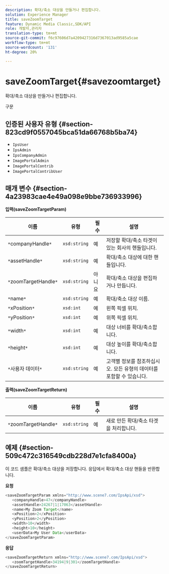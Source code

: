 ```yaml
---
description: 확대/축소 대상을 만들거나 편집합니다.
solution: Experience Manager
title: saveZoomTarget
feature: Dynamic Media Classic,SDK/API
role: 개발자,관리자
translation-type: tm+mt
source-git-commit: f6c97606d7a4209427316d7367013ad9585a5cae
workflow-type: tm+mt
source-wordcount: '131'
ht-degree: 20%

---
```



# saveZoomTarget{#savezoomtarget}

확대/축소 대상을 만들거나 편집합니다.

구문

## 인증된 사용자 유형 {#section-823cd9f0557045bca51da66768b5ba74}

* `IpsUser`
* `IpsAdmin`
* `IpsCompanyAdmin`
* `ImagePortalAdmin`
* `ImagePortalContrib`
* `ImagePortalContribUser`

## 매개 변수 {#section-4a23983cae4e49a098e9bbe736933996}

**입력(saveZoomTargetParam)**

| 이름 | 유형 | 필수 | 설명 |
|---|---|---|---|
| `*`companyHandle`*` | `xsd:string` | 예 | 저장할 확대/축소 타겟이 있는 회사의 핸들입니다. |
| `*`assetHandle`*` | `xsd:string` | 예 | 확대/축소 대상에 대한 핸들입니다. |
| `*`zoomTargetHandle`*` | `xsd:string` | 아니요 | 확대/축소 대상을 편집하거나 만듭니다. |
| `*`name`*` | `xsd:string` | 예 | 확대/축소 대상 이름. |
| `*`xPosition`*` | `xsd:int` | 예 | 왼쪽 픽셀 위치. |
| `*`yPosition`*` | `xsd:int` | 예 | 위쪽 픽셀 위치. |
| `*`width`*` | `xsd:int` | 예 | 대상 너비를 확대/축소합니다. |
| `*`height`*` | `xsd:int` | 예 | 대상 높이를 확대/축소합니다. |
| `*`사용자 데이터`*` | `xsd:string` | 예 | 고객별 정보를 참조하십시오. 모든 유형의 데이터를 포함할 수 있습니다. |

**출력(saveZoomTargetReturn)**

| 이름 | 유형 | 필수 | 설명 |
|---|---|---|---|
| `*`zoomTargetHandle`*` | `xsd:string` | 예 | 새로 만든 확대/축소 타겟을 처리합니다. |

## 예제 {#section-509c472c316549cdb228d7e1cfa8400a}

이 코드 샘플은 확대/축소 대상을 저장합니다. 응답에서 확대/축소 대상 핸들을 반환합니다.

**요청**

```java
<saveZoomTargetParam xmlns="http://www.scene7.com/IpsApi/xsd">
   <companyHandle>47</companyHandle>
   <assetHandle>24267|1|17063</assetHandle>
   <name>My Zoom Target</name>
   <xPosition>2</xPosition>
   <yPosition>2</yPosition>
   <width>10</width>
   <height>10</height>
   <userData>My User Data</userData>
</saveZoomTargetParam>
```

**응답**

```java
<saveZoomTargetReturn xmlns="http://www.scene7.com/IpsApi/xsd">
   <zoomTargetHandle>34194|9|301</zoomTargetHandle>
</saveZoomTargetReturn>
```

